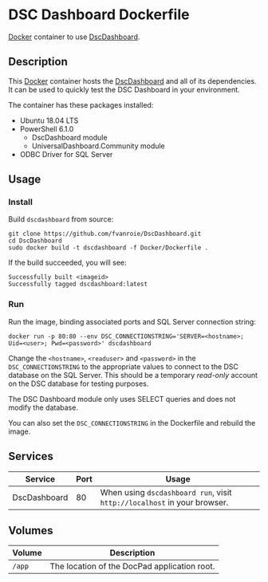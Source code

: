 # DSC Dashboard Dockerfile

[Docker](http://docker.com) container to use [DscDashboard](https://github.com/fvanroie/DscDashboard).

## Description

This [Docker](http://docker.com) container hosts the [DscDashboard](https://github.com/fvanroie/DscDashboard) and all of its dependencies.
It can be used to quickly test the DSC Dashboard in your environment.

The container has these packages installed:
- Ubuntu 18.04 LTS
- PowerShell 6.1.0
    - DscDashboard module
    - UniversalDashboard.Community module
- ODBC Driver for SQL Server

## Usage

### Install

Build `dscdashboard` from source:

    git clone https://github.com/fvanroie/DscDashboard.git
    cd DscDashboard
    sudo docker build -t dscdashboard -f Docker/Dockerfile .

If the build succeeded, you will see:

    Successfully built <imageid>
    Successfully tagged dscdashboard:latest

### Run

Run the image, binding associated ports and SQL Server connection string:

    docker run -p 80:80 --env DSC_CONNECTIONSTRING='SERVER=<hostname>; Uid=<user>; Pwd=<password>' dscdashboard

Change the `<hostname>`, `<readuser>` and `<password>` in the `DSC_CONNECTIONSTRING` to the appropriate values to
connect to the DSC database on the SQL Server. This should be a temporary *read-only* account on the DSC database
for testing purposes.

The DSC Dashboard module only uses SELECT queries and does not modify the database.

You can also set the `DSC_CONNECTIONSTRING` in the Dockerfile and rebuild the image.

## Services

Service     | Port | Usage
------------|------|------
DscDashboard|   80 | When using `dscdashboard run`, visit `http://localhost` in your browser.


## Volumes

Volume          | Description
----------------|-------------
`/app`          | The location of the DocPad application root.
